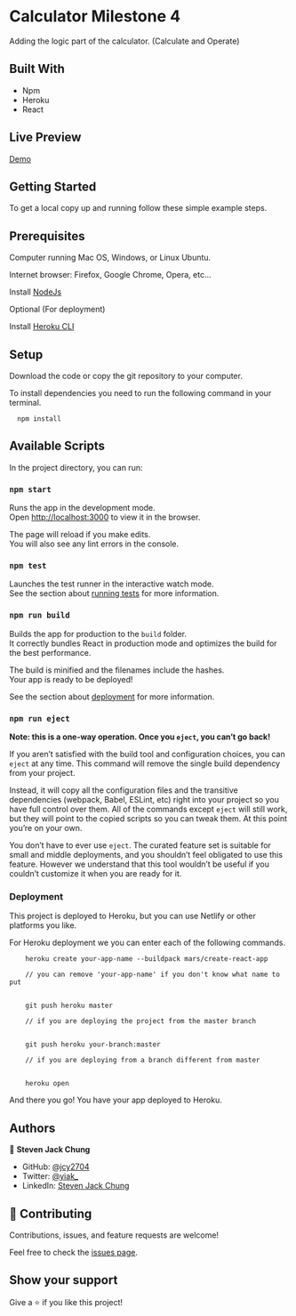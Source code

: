 # Calculator Milestone 4

Adding the logic part of the calculator. (Calculate and Operate)

## Built With

- Npm
- Heroku
- React

## Live Preview

[Demo](https://fathomless-stream-35094.herokuapp.com/)

## Getting Started

To get a local copy up and running follow these simple example steps.

## Prerequisites

Computer running Mac OS, Windows, or Linux Ubuntu.

Internet browser: Firefox, Google Chrome, Opera, etc...

Install [NodeJs](https://nodejs.org/en/download/)

Optional (For deployment)

Install [Heroku CLI](https://devcenter.heroku.com/articles/heroku-cli#download-and-install)

## Setup

Download the code or copy the git repository to your computer.

To install dependencies you need to run the following command in your terminal.

```
  npm install
```

## Available Scripts

In the project directory, you can run:

### `npm start`

Runs the app in the development mode.\
Open [http://localhost:3000](http://localhost:3000) to view it in the browser.

The page will reload if you make edits.\
You will also see any lint errors in the console.

### `npm test`

Launches the test runner in the interactive watch mode.\
See the section about [running tests](https://facebook.github.io/create-react-app/docs/running-tests) for more information.

### `npm run build`

Builds the app for production to the `build` folder.\
It correctly bundles React in production mode and optimizes the build for the best performance.

The build is minified and the filenames include the hashes.\
Your app is ready to be deployed!

See the section about [deployment](https://facebook.github.io/create-react-app/docs/deployment) for more information.

### `npm run eject`

**Note: this is a one-way operation. Once you `eject`, you can’t go back!**

If you aren’t satisfied with the build tool and configuration choices, you can `eject` at any time. This command will remove the single build dependency from your project.

Instead, it will copy all the configuration files and the transitive dependencies (webpack, Babel, ESLint, etc) right into your project so you have full control over them. All of the commands except `eject` will still work, but they will point to the copied scripts so you can tweak them. At this point you’re on your own.

You don’t have to ever use `eject`. The curated feature set is suitable for small and middle deployments, and you shouldn’t feel obligated to use this feature. However we understand that this tool wouldn’t be useful if you couldn’t customize it when you are ready for it.

### Deployment

This project is deployed to Heroku, but you can use Netlify or other platforms you like.

For Heroku deployment we you can enter each of the following commands.

```
    heroku create your-app-name --buildpack mars/create-react-app

    // you can remove 'your-app-name' if you don't know what name to put


    git push heroku master

    // if you are deploying the project from the master branch


    git push heroku your-branch:master

    // if you are deploying from a branch different from master


    heroku open
```

And there you go! You have your app deployed to Heroku.

## Authors

👤 **Steven Jack Chung**

- GitHub: [@jcy2704](https://github.com/jcy2704)
- Twitter: [@yiak_](https://twitter.com/yiak_)
- LinkedIn: [Steven Jack Chung](https://linkedin.com/in/stevenjchung)

## 🤝 Contributing

Contributions, issues, and feature requests are welcome!

Feel free to check the [issues page](https://github.com/jcy2704/calculator/issues).

## Show your support

Give a ⭐️ if you like this project!